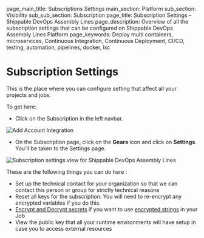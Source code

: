 page_main_title: Subscriptions Settings
main_section: Platform
sub_section: Visibility
sub_sub_section: Subscription
page_title: Subscription Settings - Shippable DevOps Assembly Lines
page_description: Overview of all the subscription settings that can be configured on Shippable DevOps Assembly Lines Platform
page_keywords: Deploy multi containers, microservices, Continuous Integration, Continuous Deployment, CI/CD, testing, automation, pipelines, docker, lxc

# Subscription Settings

This is the place where you can configure setting that affect all your projects and jobs.

To get here:

* Click on the Subscription in the left navbar.

<img src="/images/getting-started/account-settings.png" alt="Add Account Integration">

* On the Subscription page, click on the **Gears** icon and click on **Settings**. You'll be taken to the Settings page.

<img src="/images/platform/visibility/subscription-settings-view.jpg" alt="Subscription settings view for Shippable DevOps Assembly Lines" style="vertical-align: middle;display: block;margin-left: auto;margin-right: auto;"/>

These are the following things you can do here :

* Set up the technical contact for your organization so that we can contact this person or group for strictly technical reasons
* Reset all keys for the subscription. You will need to re-encrypt any encrypted variables if you do this.
* [Encrypt and Decrypt secrets](/platform/tutorial/workflow/encrypt-vars/) if you want to use [encrypted strings](/ci/env-vars/#secure-variables) in your Job
* View the public key that all your runtime environments will have setup in case you to access external resources
